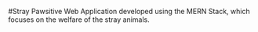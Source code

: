 #Stray Pawsitive
Web Application developed using the MERN Stack, which focuses on the welfare of the stray animals.
